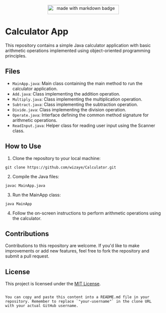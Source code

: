 
<div align='center'> 
<br><a href="https://github.com/Anmol-Baranwal/GIFs-For-Readme"><img src="https://forthebadge.com/images/badges/made-with-java.svg" width="230" height="30" alt="made with markdown badge"></a>
</div> 

# Calculator App
 
This repository contains a simple Java calculator application with basic arithmetic operations implemented using object-oriented programming principles.

## Files

- `MainApp.java`: Main class containing the main method to run the calculator application.
- `Add.java`: Class implementing the addition operation.
- `Multiply.java`: Class implementing the multiplication operation.
- `Subtract.java`: Class implementing the subtraction operation.
- `Divide.java`: Class implementing the division operation.
- `Operate.java`: Interface defining the common method signature for arithmetic operations.
- `ReadInput.java`: Helper class for reading user input using the Scanner class.

## How to Use

1. Clone the repository to your local machine:

```
git clone https://github.com/wizaye/Calculator.git
```

2. Compile the Java files:

```
javac MainApp.java
```

3. Run the MainApp class:

```
java MainApp
```

4. Follow the on-screen instructions to perform arithmetic operations using the calculator.

## Contributions

Contributions to this repository are welcome. If you'd like to make improvements or add new features, feel free to fork the repository and submit a pull request.

## License

This project is licensed under the [MIT License](LICENSE).
```

You can copy and paste this content into a README.md file in your repository. Remember to replace `"your-username"` in the clone URL with your actual GitHub username.
